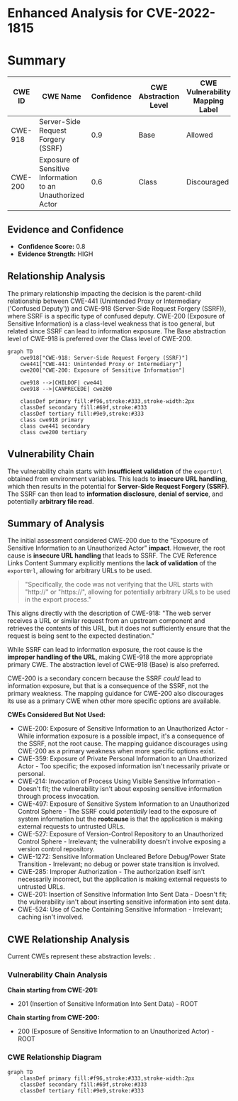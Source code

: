 # Enhanced Analysis for CVE-2022-1815

# Summary
| CWE ID | CWE Name | Confidence | CWE Abstraction Level | CWE Vulnerability Mapping Label | CWE-Vulnerability Mapping Notes |
|---|---|---|---|---|---|
| CWE-918 | Server-Side Request Forgery (SSRF) | 0.9 | Base | Allowed | Primary CWE |
| CWE-200 | Exposure of Sensitive Information to an Unauthorized Actor | 0.6 | Class | Discouraged | Secondary Candidate |

## Evidence and Confidence

*   **Confidence Score:** 0.8
*   **Evidence Strength:** HIGH

## Relationship Analysis
The primary relationship impacting the decision is the parent-child relationship between CWE-441 (Unintended Proxy or Intermediary ('Confused Deputy')) and CWE-918 (Server-Side Request Forgery (SSRF)), where SSRF is a specific type of confused deputy. CWE-200 (Exposure of Sensitive Information) is a class-level weakness that is too general, but related since SSRF can lead to information exposure. The Base abstraction level of CWE-918 is preferred over the Class level of CWE-200.

```mermaid
graph TD
    cwe918["CWE-918: Server-Side Request Forgery (SSRF)"]
    cwe441["CWE-441: Unintended Proxy or Intermediary"]
    cwe200["CWE-200: Exposure of Sensitive Information"]
    
    cwe918 -->|CHILDOF| cwe441
    cwe918 -->|CANPRECEDE| cwe200
    
    classDef primary fill:#f96,stroke:#333,stroke-width:2px
    classDef secondary fill:#69f,stroke:#333
    classDef tertiary fill:#9e9,stroke:#333
    class cwe918 primary
    class cwe441 secondary
    class cwe200 tertiary
```

## Vulnerability Chain
The vulnerability chain starts with **insufficient validation** of the `exportUrl` obtained from environment variables. This leads to **insecure URL handling**, which then results in the potential for **Server-Side Request Forgery (SSRF)**. The SSRF can then lead to **information disclosure**, **denial of service**, and potentially **arbitrary file read**.

## Summary of Analysis
The initial assessment considered CWE-200 due to the "Exposure of Sensitive Information to an Unauthorized Actor" **impact**. However, the root cause is **insecure URL handling** that leads to SSRF. The CVE Reference Links Content Summary explicitly mentions the **lack of validation** of the `exportUrl`, allowing for arbitrary URLs to be used.

>   "Specifically, the code was not verifying that the URL starts with "http://" or "https://", allowing for potentially arbitrary URLs to be used in the export process."

This aligns directly with the description of CWE-918: "The web server receives a URL or similar request from an upstream component and retrieves the contents of this URL, but it does not sufficiently ensure that the request is being sent to the expected destination."

While SSRF can lead to information exposure, the root cause is the **improper handling of the URL**, making CWE-918 the more appropriate primary CWE. The abstraction level of CWE-918 (Base) is also preferred.

CWE-200 is a secondary concern because the SSRF *could* lead to information exposure, but that is a consequence of the SSRF, not the primary weakness. The mapping guidance for CWE-200 also discourages its use as a primary CWE when other more specific options are available.

**CWEs Considered But Not Used:**

*   CWE-200: Exposure of Sensitive Information to an Unauthorized Actor - While information exposure is a possible impact, it's a consequence of the SSRF, not the root cause. The mapping guidance discourages using CWE-200 as a primary weakness when more specific options exist.
*   CWE-359: Exposure of Private Personal Information to an Unauthorized Actor - Too specific; the exposed information isn't necessarily private or personal.
*   CWE-214: Invocation of Process Using Visible Sensitive Information - Doesn't fit; the vulnerability isn't about exposing sensitive information through process invocation.
*   CWE-497: Exposure of Sensitive System Information to an Unauthorized Control Sphere - The SSRF could *potentially* lead to the exposure of system information but the **rootcause** is that the application is making external requests to untrusted URLs.
*   CWE-527: Exposure of Version-Control Repository to an Unauthorized Control Sphere - Irrelevant; the vulnerability doesn't involve exposing a version control repository.
*   CWE-1272: Sensitive Information Uncleared Before Debug/Power State Transition - Irrelevant; no debug or power state transition is involved.
*   CWE-285: Improper Authorization - The authorization itself isn't necessarily incorrect, but the application is making external requests to untrusted URLs.
*   CWE-201: Insertion of Sensitive Information Into Sent Data - Doesn't fit; the vulnerability isn't about inserting sensitive information into sent data.
*   CWE-524: Use of Cache Containing Sensitive Information - Irrelevant; caching isn't involved.


## CWE Relationship Analysis

Current CWEs represent these abstraction levels: .


### Vulnerability Chain Analysis

**Chain starting from CWE-201:**
- 201 (Insertion of Sensitive Information Into Sent Data) - ROOT


**Chain starting from CWE-200:**
- 200 (Exposure of Sensitive Information to an Unauthorized Actor) - ROOT



### CWE Relationship Diagram

```mermaid
graph TD
    classDef primary fill:#f96,stroke:#333,stroke-width:2px
    classDef secondary fill:#69f,stroke:#333
    classDef tertiary fill:#9e9,stroke:#333
```